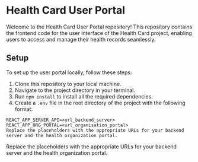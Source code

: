 # Health Card User Portal

Welcome to the Health Card User Portal repository! This repository contains the frontend code for the user interface of the Health Card project, enabling users to access and manage their health records seamlessly.

## Setup

To set up the user portal locally, follow these steps:

1. Clone this repository to your local machine.
2. Navigate to the project directory in your terminal.
3. Run `npm install` to install all the required dependencies.
4. Create a `.env` file in the root directory of the project with the following format:

```dotenv
REACT_APP_SERVER_API=<url_backend_server>
REACT_APP_ORG_PORTAL=<url_organisation_portal>
Replace the placeholders with the appropriate URLs for your backend server and the health organization portal.
```

Replace the placeholders with the appropriate URLs for your backend server and the health organization portal.
